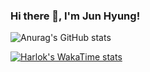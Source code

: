 ### Hi there 👋, I'm Jun Hyung!

![Anurag's GitHub stats](https://github-readme-stats.vercel.app/api?username=sonjh919&show_icons=true&theme=default)

[![Harlok's WakaTime stats](https://github-readme-stats.vercel.app/api/wakatime?username=sonjh)](https://github.com/anuraghazra/github-readme-stats)

<!--[![Solved.ac
프로필](http://mazassumnida.wtf/api/v2/generate_badge?boj=kingjh1125)](https://solved.ac/kingjh1125)
-->
